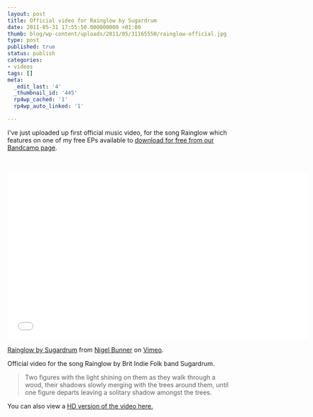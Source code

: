 ```yaml
---
layout: post
title: Official video for Rainglow by Sugardrum
date: 2011-05-31 17:55:50.000000000 +01:00
thumb: blog/wp-content/uploads/2011/05/31165550/rainglow-official.jpg
type: post
published: true
status: publish
categories:
- videos
tags: []
meta:
  _edit_last: '4'
  _thumbnail_id: '445'
  rp4wp_cached: '1'
  rp4wp_auto_linked: '1'

---
```

<p>I've just uploaded up first official music video, for the song Rainglow which features on one of my free EPs available to <a title="1 of 1 by Sugardrum, free EP download" href="//sugardrum.bandcamp.com/album/1-of-1" target="_blank">download for free from our Bandcamp page</a>.</p>

<p>&nbsp;</p>
<div class="embed-responsive embed-responsive-16by9" id="videoPlayer"><iframe src="//player.vimeo.com/video/24467937?title=0&amp;byline=0&amp;portrait=0" width="676" height="380" frameborder="0"></iframe></div>

<p><a href="//vimeo.com/24467937">Rainglow by Sugardrum</a> from <a href="//vimeo.com/user4364535">Nigel Bunner</a> on <a href="//vimeo.com">Vimeo</a>.</p>
<p>Official video for the song Rainglow by Brit Indie Folk band Sugardrum.</p>
<blockquote><p>Two figures with the light shining on them as they walk through a wood, their shadows slowly merging with the trees around them, until one figure departs leaving a solitary shadow amongst the trees.</p></blockquote>
<p>You can also view a <a title="HD version of Rainglow by Sugardrum on Vimeo" href="//vimeo.com/24467937" target="_blank">HD version of the video here.</a></p>
